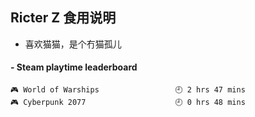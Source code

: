 ## Ricter Z 食用说明
- 喜欢猫猫，是个冇猫孤儿

<!-- steam-box start -->
#### - Steam playtime leaderboard
```text
🎮 World of Warships                 🕘 2 hrs 47 mins
🎮 Cyberpunk 2077                    🕘 0 hrs 48 mins
```
<!-- Powered by https://github.com/YouEclipse/steam-box . -->
<!-- steam-box end -->
